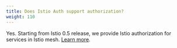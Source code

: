 ```yaml
---
title: Does Istio Auth support authorization?
weight: 110
---
```


Yes. Starting from Istio 0.5 release, we provide Istio authorization for services in Istio mesh.
[Learn more](/docs/concepts/security/#istio-authorization).
